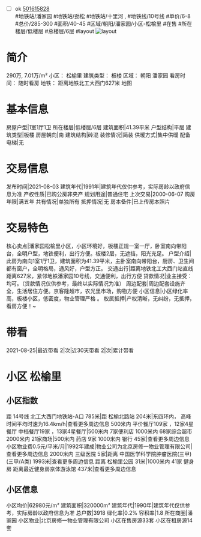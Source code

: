 - [ ] ok [501615828](https://bj.5i5j.com/ershoufang/501615828.html)  
 #地铁站/潘家园 #地铁站/劲松 #地铁站/十里河 ,  #地铁线/10号线
#单价/6-8 #总价/285-300 #面积/40-45   #区域/朝阳/潘家园/小区-松榆里 #在售 #所在楼层/低楼层 #总楼层/6层 #layout 
![layout](http://image2a.5i5j.com/bdir/layout/9a7a478067514119951660393b54ef5c.jpg_P5.jpg) 
# 简介 
 290万,  7.01万/m² 
小区： 松榆里
建筑类型： 板楼
区域： 朝阳 潘家园
看房时间： 随时看房
地铁： 距离地铁北工大西门627米 地图
# 基本信息 
 房屋户型|1室1厅1卫
所在楼层|低楼层/6层
建筑面积|41.39平米
户型结构|平层
建筑类型|板楼
房屋朝向|南
建筑结构|砖混
装修情况|简装
供暖方式|集中供暖
配备电梯|无
# 交易信息 
 发布时间|2021-08-03
建筑年代|1991年|建筑年代仅供参考，实际房龄以政府信息为准
产权性质|已购公房非央产
规划用途|普通住宅
上次交易|2000-06-07
购房年限|满五年
共有情况|单独所有
抵押情况|无
房本备件|已上传房本照片
# 交易特色 
 核心卖点|潘家园松榆里小区，小区环境好，板楼正规一室一厅，卧室南向带阳台，全明户型，地铁便利，出行方便。板楼2层，无遮挡，阳光充足。
户型介绍|此房为南向1室1厅1卫，建筑面积为41.39平米，主卧室南向带阳台，厨房、卫生间都有窗户，全明格局，通风好，户型方正。
交通出行|距离地铁北工大西门站直线距离627米，紧邻地铁潘家园10号线，交通便利，出行方便
贷款情况|业主接受：均可。（贷款情况仅供参考，最终以实际情况为准）
周边配套|周边配套设施齐全，生活居住方便。京客隆超市，农光里市场，购物方便
小区信息|小区绿化率高，板楼小区，低密度，物业管理严格 。
权属抵押|产权清晰，无纠纷，无抵押，看房方便！~
# 带看 
 2021-08-25|最近带看	 2|次|近30天带看	 2|次|累计带看
# 小区 松榆里
## 小区指数 
 距 14号线 北工大西门地铁站-A口 785米|距 松榆北路站 204米|东四环内， 高峰时间平均时速为16.4km/h|查看更多周边信息
500米内 平价餐厅109家 ，12家4星餐厅
中档餐厅19家 ，13家4星餐厅|500米内 7家便利店
1000米内 68家综合超市
2000米内 21家商场|500米内 药店 9家
1000米内 银行 45家|查看更多周边信息
小区物业费0.5元/平米/月|1992年建成|物业公司为北京房修一物业管理有限公司|查看更多周边信息
2000米内 三级医院 5家|距离 中国医学科学院肿瘤医院(三甲) (三甲/A类) 1993米|查看更多周边信息
距离 松榆里公园 31米|1000米内 41家 健身房
距离最近健身房京体游泳馆 437米|查看更多周边信息
## 小区信息 
 小区均价|62980元/m²
建筑面积|320000m²
建筑年代|1990年|建筑年代仅供参考，实际房龄以政府信息为准
总户数|3918
绿化率|0.2%
容积率|1.8
所在商圈|潘家园
小区物业|北京房修一物业管理有限公司
小区在售房源33套
小区在租房源14套
